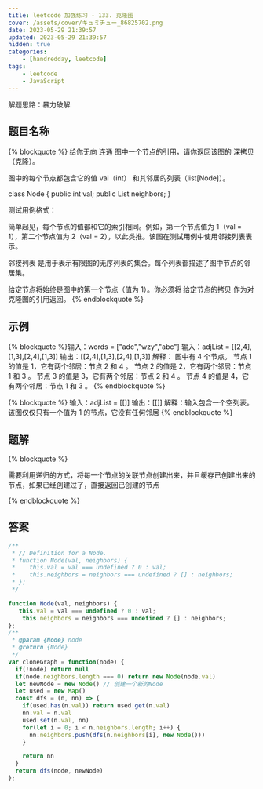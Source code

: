 ```yaml
---
title: leetcode 加强练习 - 133. 克隆图
cover: /assets/cover/キュミチュー_86825702.png
date: 2023-05-29 21:39:57
updated: 2023-05-29 21:39:57
hidden: true
categories:
    - [handredday, leetcode]
tags:
    - leetcode
    - JavaScript
---
```


解题思路：暴力破解

## 题目名称

{% blockquote %}
给你无向 连通 图中一个节点的引用，请你返回该图的 深拷贝（克隆）。

图中的每个节点都包含它的值 val（int） 和其邻居的列表（list[Node]）。

class Node {
    public int val;
    public List<Node> neighbors;
}
 

测试用例格式：

简单起见，每个节点的值都和它的索引相同。例如，第一个节点值为 1（val = 1），第二个节点值为 2（val = 2），以此类推。该图在测试用例中使用邻接列表表示。

邻接列表 是用于表示有限图的无序列表的集合。每个列表都描述了图中节点的邻居集。

给定节点将始终是图中的第一个节点（值为 1）。你必须将 给定节点的拷贝 作为对克隆图的引用返回。
{% endblockquote %}

## 示例

{% blockquote %}输入：words = ["adc","wzy","abc"]
输入：adjList = [[2,4],[1,3],[2,4],[1,3]]
输出：[[2,4],[1,3],[2,4],[1,3]]
解释：
图中有 4 个节点。
节点 1 的值是 1，它有两个邻居：节点 2 和 4 。
节点 2 的值是 2，它有两个邻居：节点 1 和 3 。
节点 3 的值是 3，它有两个邻居：节点 2 和 4 。
节点 4 的值是 4，它有两个邻居：节点 1 和 3 。
{% endblockquote %}

{% blockquote %}
输入：adjList = [[]]
输出：[[]]
解释：输入包含一个空列表。该图仅仅只有一个值为 1 的节点，它没有任何邻居
{% endblockquote %}


## 题解


{% blockquote %}

需要利用递归的方式，将每一个节点的关联节点创建出来，并且缓存已创建出来的节点，如果已经创建过了，直接返回已创建的节点

{% endblockquote %}

## 答案

~~~js
/**
 * // Definition for a Node.
 * function Node(val, neighbors) {
 *    this.val = val === undefined ? 0 : val;
 *    this.neighbors = neighbors === undefined ? [] : neighbors;
 * };
 */

function Node(val, neighbors) {
   this.val = val === undefined ? 0 : val;
    this.neighbors = neighbors === undefined ? [] : neighbors;
};
/**
 * @param {Node} node
 * @return {Node}
 */
var cloneGraph = function(node) {
  if(!node) return null
  if(node.neighbors.length === 0) return new Node(node.val)
  let newNode = new Node() // 创建一个新的Node
  let used = new Map()
  const dfs = (n, nn) => {
    if(used.has(n.val)) return used.get(n.val)
    nn.val = n.val
    used.set(n.val, nn)
    for(let i = 0; i < n.neighbors.length; i++) {
      nn.neighbors.push(dfs(n.neighbors[i], new Node()))
    }

    return nn
  }
  return dfs(node, newNode)
};
~~~